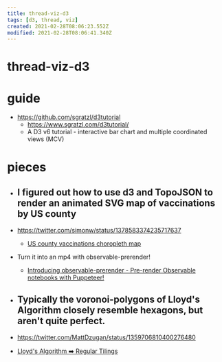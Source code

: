 ```yaml
---
title: thread-viz-d3
tags: [d3, thread, viz]
created: 2021-02-28T08:06:23.552Z
modified: 2021-02-28T08:06:41.340Z
---
```


# thread-viz-d3

# guide

- https://github.com/sgratzl/d3tutorial
  - https://www.sgratzl.com/d3tutorial/
  - A D3 v6 tutorial - interactive bar chart and multiple coordinated views (MCV)
# pieces
- ## I figured out how to use d3 and TopoJSON to render an animated SVG map of vaccinations by US county
- https://twitter.com/simonw/status/1378583374235717637
  - [US county vaccinations choropleth map](https://observablehq.com/@simonw/us-county-vaccinations-choropleth-map)
- Turn it into an mp4 with observable-prerender!
  - [Introducing observable-prerender - Pre-render Observable notebooks with Puppeteer!](https://observablehq.com/@asg017/introducing-observable-prerender)

- ## Typically the voronoi-polygons of Lloyd's Algorithm closely resemble hexagons, but aren't quite perfect.
- https://twitter.com/MattDzugan/status/1359706810400276480
- [Lloyd's Algorithm ➡️ Regular Tilings](https://observablehq.com/@mattdzugan/lloyds-algorithm-regular-tilings)
